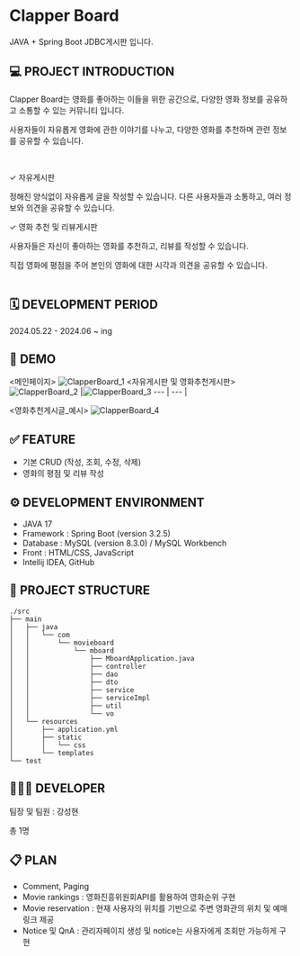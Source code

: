 # Clapper Board
JAVA + Spring Boot JDBC게시판 입니다.

## 💻 PROJECT INTRODUCTION
Clapper Board는 영화를 좋아하는 이들을 위한 공간으로, 다양한 영화 정보를 공유하고 소통할 수 있는 커뮤니티 입니다.

사용자들이 자유롭게 영화에 관한 이야기를 나누고, 다양한 영화를 추천하며 관련 정보를 공유할 수 있습니다.

<br>

✓ 자유게시판

정해진 양식없이 자유롭게 글을 작성할 수 있습니다. 다른 사용자들과 소통하고, 여러 정보와 의견을 공유할 수 있습니다.

✓ 영화 추천 및 리뷰게시판

사용자들은 자신이 좋아하는 영화를 추천하고, 리뷰를 작성할 수 있습니다.

직접 영화에 평점을 주어 본인의 영화에 대한 시각과 의견을 공유할 수 있습니다.                    
<br>

## 🗓️ DEVELOPMENT PERIOD
2024.05.22 - 2024.06 ~ ing

## 📑 DEMO
<메인페이지>
![ClapperBoard_1](https://github.com/104735K/ClapperBoard/assets/170151340/de87d966-1db2-4ed6-9c72-396094d9cace)
<자유게시판 및 영화추천게시판>
![ClapperBoard_2](https://github.com/104735K/ClapperBoard/assets/170151340/63e793b1-ef1e-4c03-b4d9-8322295ba89e) |![ClapperBoard_3](https://github.com/104735K/ClapperBoard/assets/170151340/ee6324a3-9587-45c5-b66d-76ac392aba28)
--- | --- | 

<영화추천게시글_예시>
![ClapperBoard_4](https://github.com/104735K/ClapperBoard/assets/170151340/5b69ac8f-744c-44e1-8e43-76c05b4dfefc)

## ✅ FEATURE
- 기본 CRUD (작성, 조회, 수정, 삭제)
- 영화의 평점 및 리뷰 작성

## ⚙️ DEVELOPMENT ENVIRONMENT
- JAVA 17
- Framework : Spring Boot (version 3.2.5)
- Database : MySQL (version 8.3.0) / MySQL Workbench 
- Front : HTML/CSS, JavaScript
- Intellij IDEA, GitHub

## 📂 PROJECT STRUCTURE
```
./src
├── main
│   ├── java
│   │   └── com
│   │       └── movieboard
│   │           └── mboard
│   │               ├── MboardApplication.java
│   │               ├── controller
│   │               ├── dao
│   │               ├── dto
│   │               ├── service
│   │               ├── serviceImpl
│   │               ├── util
│   │               └── vo
│   └── resources
│       ├── application.yml
│       ├── static
│       │   └── css
│       └── templates
└── test

```
## 👩🏻‍💻 DEVELOPER
팀장 및 팀원 : 강성현

총 1명

## 📋 PLAN
- Comment, Paging
- Movie rankings : 영화진흥위원회API를 활용하여 영화순위 구현
- Movie reservation : 현재 사용자의 위치를 기반으로 주변 영화관의 위치 및 예매링크 제공
- Notice 및 QnA : 관리자페이지 생성 및 notice는 사용자에게 조회만 가능하게 구현
